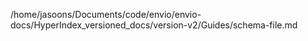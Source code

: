 /home/jasoons/Documents/code/envio/envio-docs/HyperIndex_versioned_docs/version-v2/Guides/schema-file.md